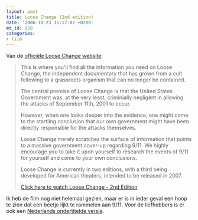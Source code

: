 ```yaml
---
layout: post
title: Loose Change (2nd edition)
date: '2006-10-23 15:17:02 +0200'
mt_id: 820
categories:
- film
---
```

Van de <a href="http://www.loosechange911.com/">officiële Loose Change website</a>:

<blockquote>This is where you'll find all the information you need on Loose Change, the independent documentary that has grown from a cult following to a grassroots organism that can no longer be contained.

The central premise of Loose Change is that the United States Government was, at the very least, criminially negligent in allowing the attacks of September 11th, 2001 to occur.

However, when one looks deeper into the evidence, one might come to the startling conclusion that our own government might have been directly responsible for the attacks themselves.

Loose Change merely scratches the surface of information that points to a massive government cover-up regarding 9/11. We highly encourage you to take it upon yourself to research the events of 9/11 for yourself and come to your own conclusions.

Loose Change is currently in two editions, with a third being developed for American theaters, intended to be released in 2007.

<a href="http://video.google.com/videoplay?docid=7866929448192753501&q=loose+change+recut">Click here to watch Loose Change - 2nd Edition</a></blockquote>

Ik heb de film nog niet helemaal gezien, maar er is in ieder geval een hoop te zien dat een beetje lijkt te rammelen aan 9/11. Voor de liefhebbers is er ook een <a href="http://video.google.com/videoplay?docid=-1590675314105139271&q=loose+change">Nederlands ondertitelde versie</a>.
